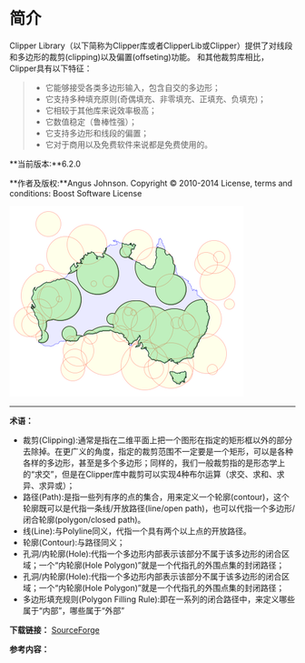 # 简介

Clipper Library（以下简称为Clipper库或者ClipperLib或Clipper）提供了对线段和多边形的裁剪(clipping)以及偏置(offseting)功能。
和其他裁剪库相比，Clipper具有以下特征：
> - 它能够接受各类多边形输入，包含自交的多边形；
> - 它支持多种填充原则(奇偶填充、非零填充、正填充、负填充)；
> - 它相较于其他库来说效率极高；
> - 它数值稳定（鲁棒性强）；
> - 它支持多边形和线段的偏置；
> - 它对于商用以及免费软件来说都是免费使用的。

**当前版本:**6.2.0

**作者及版权:**Angus Johnson. Copyright © 2010-2014
License, terms and conditions: Boost Software License

![int](int.png)   

------

**术语：**
- 裁剪(Clipping):通常是指在二维平面上把一个图形在指定的矩形框以外的部分去除掉。在更广义的角度，指定的裁剪范围不一定要是一个矩形，可以是各种各样的多边形，甚至是多个多边形；同样的，我们一般裁剪指的是形态学上的“求交”，但是在Clipper库中裁剪可以实现4种布尔运算（求交、求和、求异、求异或）；
- 路径(Path):是指一些列有序的点的集合，用来定义一个轮廓(contour)，这个轮廓既可以是代指一条线/开放路径(line/open path)，也可以代指一个多边形/闭合轮廓(polygon/closed path)。
- 线(Line):与Polyline同义，代指一个具有两个以上点的开放路径。
- 轮廓(Contour):与路径同义；
- 孔洞/内轮廓(Hole):代指一个多边形内部表示该部分不属于该多边形的闭合区域；一个“内轮廓(Hole Polygon)”就是一个代指孔的外围点集的封闭路径；
- 孔洞/内轮廓(Hole):代指一个多边形内部表示该部分不属于该多边形的闭合区域；一个“内轮廓(Hole Polygon)”就是一个代指孔的外围点集的封闭路径；
- 多边形填充规则(Polygon Filling Rule):即在一系列的闭合路径中，来定义哪些属于“内部”，哪些属于“外部”

**下载链接：**
[SourceForge](https://sourceforge.net/projects/polyclipping/)

**参考内容：**